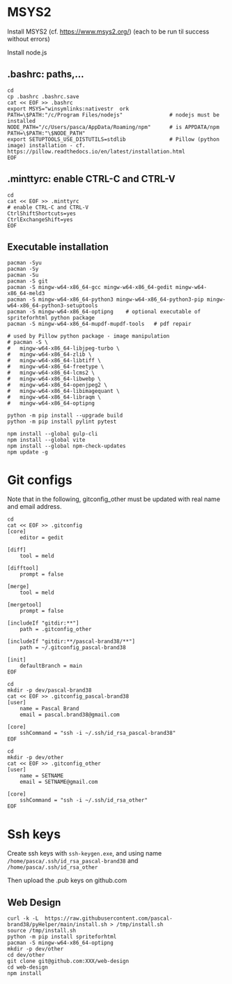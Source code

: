 # MSYS2

Install MSYS2 (cf. https://www.msys2.org/) (each to be run til success without errors)

Install node.js

## .bashrc: paths,...
```
cd
cp .bashrc .bashrc.save
cat << EOF >> .bashrc
export MSYS="winsymlinks:nativestr  ork
PATH=\$PATH:"/c/Program Files/nodejs"               # nodejs must be installed
NODE_PATH="/c/Users/pasca/AppData/Roaming/npm"      # is APPDATA/npm
PATH=\$PATH:"\$NODE_PATH"
export SETUPTOOLS_USE_DISTUTILS=stdlib              # Pillow (python image) installation - cf. https://pillow.readthedocs.io/en/latest/installation.html
EOF
```

## .minttyrc: enable CTRL-C and CTRL-V
```
cd
cat << EOF >> .minttyrc
# enable CTRL-C and CTRL-V
CtrlShiftShortcuts=yes
CtrlExchangeShift=yes
EOF
```

## Executable installation
```
pacman -Syu
pacman -Sy
pacman -Su
pacman -S git
pacman -S mingw-w64-x86_64-gcc mingw-w64-x86_64-gedit mingw-w64-x86_64-meld3
pacman -S mingw-w64-x86_64-python3 mingw-w64-x86_64-python3-pip mingw-w64-x86_64-python3-setuptools
pacman -S mingw-w64-x86_64-optipng    # optional executable of spriteforhtml python package
pacman -S mingw-w64-x86_64-mupdf-mupdf-tools   # pdf repair

# used by Pillow python package - image manipulation
# pacman -S \
#   mingw-w64-x86_64-libjpeg-turbo \
#   mingw-w64-x86_64-zlib \
#   mingw-w64-x86_64-libtiff \
#   mingw-w64-x86_64-freetype \
#   mingw-w64-x86_64-lcms2 \
#   mingw-w64-x86_64-libwebp \
#   mingw-w64-x86_64-openjpeg2 \
#   mingw-w64-x86_64-libimagequant \
#   mingw-w64-x86_64-libraqm \
#   mingw-w64-x86_64-optipng
```

```
python -m pip install --upgrade build
python -m pip install pylint pytest
```

```
npm install --global gulp-cli
npm install --global vite
npm install --global npm-check-updates
npm update -g
```

# Git configs

Note that in the following, gitconfig_other must be updated with real name and email address.

```
cd
cat << EOF >> .gitconfig
[core]
    editor = gedit

[diff]
    tool = meld

[difftool]
    prompt = false

[merge]
    tool = meld

[mergetool]
    prompt = false

[includeIf "gitdir:**"]
    path = .gitconfig_other

[includeIf "gitdir:**/pascal-brand38/**"]
    path = ~/.gitconfig_pascal-brand38

[init]
	defaultBranch = main
EOF
```

```
cd
mkdir -p dev/pascal-brand38
cat << EOF >> .gitconfig_pascal-brand38
[user]
    name = Pascal Brand
    email = pascal.brand38@gmail.com

[core]
    sshCommand = "ssh -i ~/.ssh/id_rsa_pascal-brand38"
EOF
```

```
cd
mkdir -p dev/other
cat << EOF >> .gitconfig_other
[user]
    name = SETNAME
    email = SETNAME@gmail.com

[core]
    sshCommand = "ssh -i ~/.ssh/id_rsa_other"
EOF
```

# Ssh keys

Create ssh keys with ```ssh-keygen.exe```, and using name ```/home/pasca/.ssh/id_rsa_pascal-brand38``` and ```/home/pasca/.ssh/id_rsa_other```

Then upload the .pub keys on github.com


## Web Design
```
curl -k -L  https://raw.githubusercontent.com/pascal-brand38/pyHelper/main/install.sh > /tmp/install.sh
source /tmp/install.sh
python -m pip install spriteforhtml
pacman -S mingw-w64-x86_64-optipng
mkdir -p dev/other
cd dev/other
git clone git@github.com:XXX/web-design
cd web-design
npm install
```
